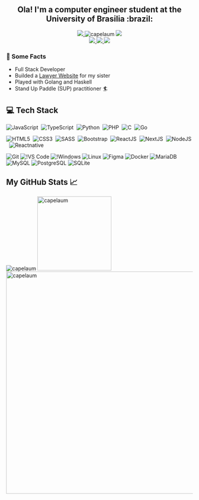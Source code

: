 <div align="center">
 <h2>Ola! I'm a computer engineer student at the University of Brasilia :brazil:</h2>
 
 <a href="https://www.codewars.com/users/capelaum">
   <img src="https://www.codewars.com/users/capelaum/badges/micro" />
  </a>
  <img src="https://komarev.com/ghpvc/?username=capelaum" alt="capelaum" />
  <a href="https://github.com/capelaum">
   <img src="https://img.shields.io/github/followers/capelaum?label=follow&style=social" />
  </a>
</div>

<div align="center">
  <a href="https://www.linkedin.com/in/luis-capelletto">
  <img src="https://img.shields.io/badge/Linkedin%20-%230077B5.svg?&style=flat&logo=linkedin&logoColor=white" />
 </a>
 
 <a href="https://www.instagram.com/capelletto.lv">
  <img src="https://img.shields.io/badge/capelletto.lv%20-%23E4405F.svg?&style=flat&logo=Instagram&logoColor=white" />
 </a>
 
 <a href="https://open.spotify.com/user/thecapela">
  <img src="https://img.shields.io/badge/Spotify-1ED760?style=flat&logo=spotify&logoColor=white&color=1ED760" />
 </a>
</div>

### :scroll: Some Facts

- Full Stack Developer 
- Builded a [Lawyer Website](https://www.capelletto.adv.br) for my sister
- Played with Golang and Haskell
- Stand Up Paddle (SUP) practitioner :surfer:

## 💻 Tech Stack <br/>

![JavaScript](https://img.shields.io/badge/JavaScript-%23323330.svg?&style=flat&logo=javascript&logoColor=%23F7DF1E)&nbsp;
![TypeScript](https://img.shields.io/badge/-TypeScript-007ACC?style=flat&logoColor=fff&logo=typescript)&nbsp;
![Python](https://img.shields.io/badge/Python-007ACC?style=flat&logo=python&logoColor=fff)&nbsp;
![PHP](https://img.shields.io/badge/PHP-%23777BB4.svg?&style=flat&logo=php&logoColor=white)&nbsp;
![C](https://img.shields.io/badge/--007ACC?style=flat&logoColor=fff&logo=C)&nbsp;
![Go](https://img.shields.io/badge/Go-%2300ADD8.svg?&style=flat&logo=go&logoColor=white)&nbsp;

![HTML5](https://img.shields.io/badge/HTML5-E34F26?style=flat&logo=html5&logoColor=white)&nbsp;
![CSS3](https://img.shields.io/badge/CSS3-1572B6?style=flat&logo=css3)&nbsp;
![SASS](https://img.shields.io/badge/SaSS-hotpink.svg?&style=flat&logo=SASS&logoColor=white)&nbsp;
![Bootstrap](https://img.shields.io/badge/Bootstrap-%23563D7C.svg?&style=flat&logo=bootstrap&logoColor=white)&nbsp;
![ReactJS](https://img.shields.io/badge/ReactJS-1572B6?style=flat&logoColor=fff&logo=react)&nbsp;
![NextJS](https://img.shields.io/badge/NextJS-black?&style=flat&logo=next.js&logoColor=white)&nbsp;
![NodeJS](https://img.shields.io/badge/NodeJS-%2343853D.svg?style=flat&logo=node.js&logoColor=white)&nbsp;
![Reactnative](https://img.shields.io/badge/-React_Native-1572B6?style=flat&logo=react)&nbsp;

![Git](https://img.shields.io/badge/git%20-%23F05033.svg?&style=flat&logo=git&logoColor=white)
![!VS Code](http://img.shields.io/badge/-VS%20Code-007ACC?style=flat&logo=visual-studio-code&logoColor=ffffff)
![!Windows](http://img.shields.io/badge/-Windows-1572B6?style=flat&logo=windows&logoColor=ffffff)
![Linux](https://img.shields.io/badge/Ubuntu-E95420?style=flat&logo=ubuntu&logoColor=white)
![Figma](https://img.shields.io/badge/figma-%23F24E1E.svg?style=flat&logo=figma&logoColor=white)
![Docker](https://img.shields.io/badge/-Docker-099cec?style=flat&logoColor=fff&logo=docker)
![MariaDB](https://img.shields.io/badge/-MariaDB-black?style=flat&logo=mariadb)
![MySQL](https://img.shields.io/badge/-MySQL-%2307405e.svg?style=flat&logo=mysql)
![PostgreSQL](https://img.shields.io/badge/-PostgreSQL-%2307405e.svg?style=flat&logo=postgresql)
![SQLite](https://img.shields.io/badge/SQLite-%2307405e.svg?&style=flat&logo=sqlite&logoColor=white)


## My GitHub Stats &#x1f4c8;

<div display="flex">
 <img  src="https://github-readme-stats.vercel.app/api?username=capelaum&show_icons=true&count_private=true&theme=radical" alt="capelaum" />
 <img width="200px" src="https://github-readme-stats.vercel.app/api/top-langs/?username=capelaum&hide=html,css,c%2B%2B,tex&theme=radical" alt="capelaum"/>
 <img width="600px" src="https://github-readme-stats.vercel.app/api/wakatime?username=capelletto&theme=radical&layout=compact" alt="capelaum"/>
</div>


<!-- Comment section =P

<img width="200px" src="https://github.com/capelaum/capelaum/raw/master/octocat-no-bg.png" alt="capelaum">

streak-stats
<div align="center">
 <img width="500px" src="https://github-readme-streak-stats.herokuapp.com?user=capelaum&theme=dracula&hide_border=true" alt="capelaum"/>
</div>

BADGES
[![Gmail](https://img.shields.io/badge/Gmail-D14836?style=flat&logo=gmail&logoColor=white)](mailto:thecapellett@gmail.com)

<a href="https://stackoverflow.com/users/13337006/luis-v-capelletto">
  <img src="https://img.shields.io/badge/-Stack%20overflow-FE7A16?style=flat&logo=stack-overflow&logoColor=white" />
 </a>
 
 <a href="https://dev.to/capelaum">
  <img src="https://img.shields.io/badge/capelaum-0A0A0A?style=flat&logo=dev.to&logoColor=white" />
 </a>

Illustrator + Photoshop

<img src="https://www.vectorlogo.zone/logos/adobe_illustrator/adobe_illustrator-icon.svg" alt="illustrator" width="20" height="20"/> 
<img alt="Adobe Photoshop" src="https://img.shields.io/badge/adobe%20photoshop%20-%2331A8FF.svg?&style=for-the-badge&logo=adobe%20photoshop&logoColor=white" height="20"/>

-->
